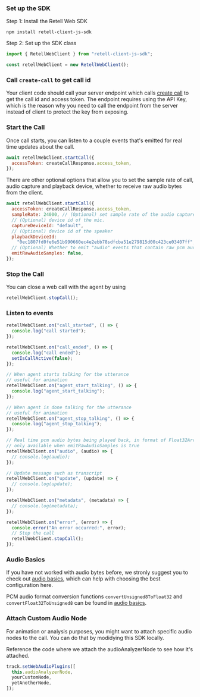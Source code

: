 ### Set up the SDK

Step 1: Install the Retell Web SDK

`npm install retell-client-js-sdk`

Step 2: Set up the SDK class

```javascript
import { RetellWebClient } from "retell-client-js-sdk";

const retellWebClient = new RetellWebClient();
```

### Call `create-call` to get call id

Your client code should call your server endpoint which calls
[create call](https://docs.retellai.com/api-references/create-call) to get the
call id and access token. The endpoint requires using the API Key, which is the
reason why you need to call the endpoint from the server instead of client to
protect the key from exposing.

### Start the Call

Once call starts, you can listen to a couple events that's emitted for real time
updates about the call.

```javascript
await retellWebClient.startCall({
  accessToken: createCallResponse.access_token,
});
```

There are other optional options that allow you to set the sample rate of call,
audio capture and playback device, whether to receive raw audio bytes from the
client.

```javascript
await retellWebClient.startCall({
  accessToken: createCallResponse.access_token,
  sampleRate: 24000, // (Optional) set sample rate of the audio capture and playback
  // (Optional) device id of the mic.
  captureDeviceId: "default",
  // (Optional) device id of the speaker
  playbackDeviceId:
    "0ec1807fd0fe6e51b990660ec4e2ebb78sdfcba51e279815d00c423ce03407ff",
  // (Optional) Whether to emit "audio" events that contain raw pcm audio bytes represented by Float32Array
  emitRawAudioSamples: false,
});
```

### Stop the Call

You can close a web call with the agent by using

```javascript
retellWebClient.stopCall();
```

### Listen to events

```javascript
retellWebClient.on("call_started", () => {
  console.log("call started");
});

retellWebClient.on("call_ended", () => {
  console.log("call ended");
  setIsCallActive(false);
});

// When agent starts talking for the utterance
// useful for animation
retellWebClient.on("agent_start_talking", () => {
  console.log("agent_start_talking");
});

// When agent is done talking for the utterance
// useful for animation
retellWebClient.on("agent_stop_talking", () => {
  console.log("agent_stop_talking");
});

// Real time pcm audio bytes being played back, in format of Float32Array
// only available when emitRawAudioSamples is true
retellWebClient.on("audio", (audio) => {
  // console.log(audio);
});

// Update message such as transcript
retellWebClient.on("update", (update) => {
  // console.log(update);
});

retellWebClient.on("metadata", (metadata) => {
  // console.log(metadata);
});

retellWebClient.on("error", (error) => {
  console.error("An error occurred:", error);
  // Stop the call
  retellWebClient.stopCall();
});
```

### Audio Basics

If you have not worked with audio bytes before, we stronly suggest you to check
out [audio basics](/knowledge/audio-basics), which can help with choosing the
best configuration here.

PCM audio format conversion functions `convertUnsigned8ToFloat32` and
`convertFloat32ToUnsigned8` can be found in
[audio basics](/knowledge/audio-basics#pcm-audio-representation).

### Attach Custom Audio Node

For animation or analysis purposes, you might want to attach specific audio
nodes to the call. You can do that by modidying this SDK locally.

Reference the code where we attach the audioAnalyzerNode to see how it's
attached.

```javascript
track.setWebAudioPlugins([
  this.audioAnalyzerNode,
  yourCustomNode,
  yetAnotherNode,
]);
```

